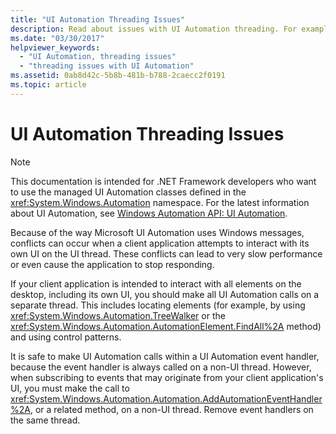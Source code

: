 ```yaml
---
title: "UI Automation Threading Issues"
description: Read about issues with UI Automation threading. For example, conflicts may occur if a client application tries to interact with its own UI on the UI thread.
ms.date: "03/30/2017"
helpviewer_keywords:
  - "UI Automation, threading issues"
  - "threading issues with UI Automation"
ms.assetid: 0ab8d42c-5b8b-481b-b788-2caecc2f0191
ms.topic: article
---
```

# UI Automation Threading Issues

> [!NOTE]
> This documentation is intended for .NET Framework developers who want to use the managed UI Automation classes defined in the <xref:System.Windows.Automation> namespace. For the latest information about UI Automation, see [Windows Automation API: UI Automation](/windows/win32/winauto/entry-uiauto-win32).

 Because of the way Microsoft UI Automation uses Windows messages, conflicts can occur when a client application attempts to interact with its own UI on the UI thread. These conflicts can lead to very slow performance or even cause the application to stop responding.

 If your client application is intended to interact with all elements on the desktop, including its own UI, you should make all UI Automation calls on a separate thread. This includes locating elements (for example, by using <xref:System.Windows.Automation.TreeWalker> or the <xref:System.Windows.Automation.AutomationElement.FindAll%2A> method) and using control patterns.

 It is safe to make UI Automation calls within a UI Automation event handler, because the event handler is always called on a non-UI thread. However, when subscribing to events that may originate from your client application's UI, you must make the call to <xref:System.Windows.Automation.Automation.AddAutomationEventHandler%2A>, or a related method, on a non-UI thread. Remove event handlers on the same thread.
